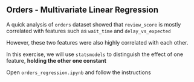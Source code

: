 ## Orders - Multivariate Linear Regression

A quick analysis of `orders` dataset showed that `review_score` is mostly correlated with features such as `wait_time` and `delay_vs_expected`

However, these two features were also highly correlated with each other.

In this exercise, we will use `statsmodels` to distinguish the effect of one feature, **holding the other one constant**

Open `orders_regression.ipynb` and follow the instructions

